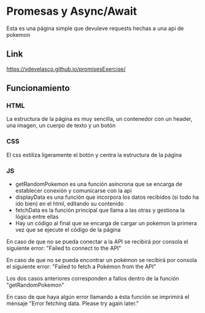 # Promesas y Async/Await
Esta es una página simple que devuleve requests hechas a una api de pokemon
## Link
https://vdevelasco.github.io/promisesExercise/
## Funcionamiento
### HTML
La estructura de la página es muy sencilla, un contenedor con un header, una imagen, un cuerpo de texto y un botón
### CSS
El css estiliza ligeramente el botón y centra la estructura de la página
### JS
- getRandomPokemon es una función asíncrona que se encarga de establecer conexión y comunicarse con la api
- displayData es una función que incorpora los datos recibidos (si todo ha ido bien) en el html, editando su contenido
- fetchData es la función principal que llama a las otras y gestiona la lógica entre ellas
- Hay un código al final que se encarga de cargar un pokemon la primera vez que se ejecute el código de la página

En caso de que no se pueda conectar a la API se recibirá por consola el siguiente error: "Failed to connect to the API"

En caso de que no se pueda encontrar un pokémon se recibirá por consola el siguiente error: "Failed to fetch a Pokémon from the API"

Los dos casos anteriores corresponden a fallos dentro de la función "getRandomPokemon"

En caso de que haya algún error llamando a ésta función se imprimirá el mensaje "Error fetching data. Please try again later."
